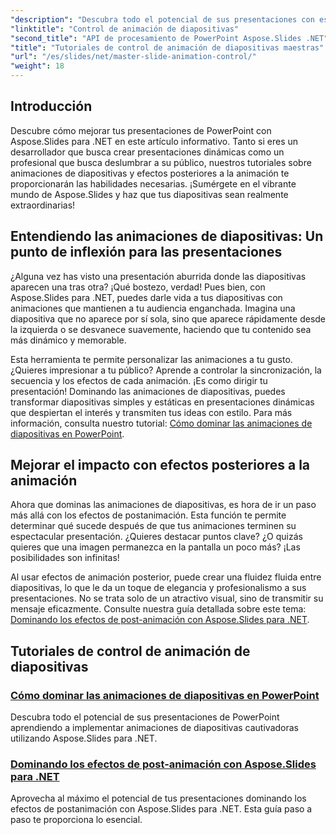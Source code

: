 ```yaml
---
"description": "Descubra todo el potencial de sus presentaciones con estos completos tutoriales de Aspose.Slides para .NET que cubren animaciones de diapositivas y efectos posteriores a la animación."
"linktitle": "Control de animación de diapositivas"
"second_title": "API de procesamiento de PowerPoint Aspose.Slides .NET"
"title": "Tutoriales de control de animación de diapositivas maestras"
"url": "/es/slides/net/master-slide-animation-control/"
"weight": 18
---
```


## Introducción

Descubre cómo mejorar tus presentaciones de PowerPoint con Aspose.Slides para .NET en este artículo informativo. Tanto si eres un desarrollador que busca crear presentaciones dinámicas como un profesional que busca deslumbrar a su público, nuestros tutoriales sobre animaciones de diapositivas y efectos posteriores a la animación te proporcionarán las habilidades necesarias. ¡Sumérgete en el vibrante mundo de Aspose.Slides y haz que tus diapositivas sean realmente extraordinarias!


## Entendiendo las animaciones de diapositivas: Un punto de inflexión para las presentaciones

¿Alguna vez has visto una presentación aburrida donde las diapositivas aparecen una tras otra? ¡Qué bostezo, verdad! Pues bien, con Aspose.Slides para .NET, puedes darle vida a tus diapositivas con animaciones que mantienen a tu audiencia enganchada. Imagina una diapositiva que no aparece por sí sola, sino que aparece rápidamente desde la izquierda o se desvanece suavemente, haciendo que tu contenido sea más dinámico y memorable. 

Esta herramienta te permite personalizar las animaciones a tu gusto. ¿Quieres impresionar a tu público? Aprende a controlar la sincronización, la secuencia y los efectos de cada animación. ¡Es como dirigir tu presentación! Dominando las animaciones de diapositivas, puedes transformar diapositivas simples y estáticas en presentaciones dinámicas que despiertan el interés y transmiten tus ideas con estilo. Para más información, consulta nuestro tutorial: [Cómo dominar las animaciones de diapositivas en PowerPoint](./slide-animation-in-power-point/).

## Mejorar el impacto con efectos posteriores a la animación

Ahora que dominas las animaciones de diapositivas, es hora de ir un paso más allá con los efectos de postanimación. Esta función te permite determinar qué sucede después de que tus animaciones terminen su espectacular presentación. ¿Quieres destacar puntos clave? ¿O quizás quieres que una imagen permanezca en la pantalla un poco más? ¡Las posibilidades son infinitas!

Al usar efectos de animación posterior, puede crear una fluidez fluida entre diapositivas, lo que le da un toque de elegancia y profesionalismo a sus presentaciones. No se trata solo de un atractivo visual, sino de transmitir su mensaje eficazmente. Consulte nuestra guía detallada sobre este tema: [Dominando los efectos de post-animación con Aspose.Slides para .NET](./control-after-animation-effects/). 

## Tutoriales de control de animación de diapositivas
### [Cómo dominar las animaciones de diapositivas en PowerPoint](./slide-animation-in-power-point/)
Descubra todo el potencial de sus presentaciones de PowerPoint aprendiendo a implementar animaciones de diapositivas cautivadoras utilizando Aspose.Slides para .NET.
### [Dominando los efectos de post-animación con Aspose.Slides para .NET](./control-after-animation-effects/)
Aprovecha al máximo el potencial de tus presentaciones dominando los efectos de postanimación con Aspose.Slides para .NET. Esta guía paso a paso te proporciona lo esencial.